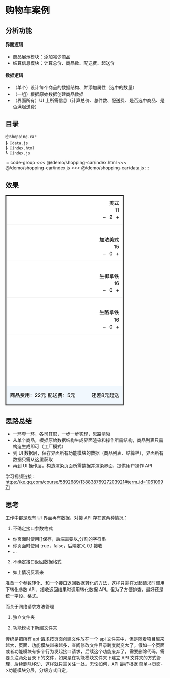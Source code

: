 # 购物车案例

## 分析功能

#### 界面逻辑

- 商品展示模块：添加减少商品
- 结算信息模块：计算总价、商品数、配送费、起送价

#### 数据逻辑

- （单个）设计每个商品的数据结构、并添加属性（选中的数量）
- （一组）根据原始数据创建商品数据
- （界面所有）UI 上所需信息（计算总价、总件数、配送费、是否选中商品、是否满起送费）

## 目录

```base
📦shopping-car
┣ 📜data.js
┣ 📜index.html
┗ 📜index.js
```

::: code-group
<<< @/demo/shopping-car/index.html
<<< @/demo/shopping-car/index.js
<<< @/demo/shopping-car/data.js
:::

## 效果

<img src="../demo//shopping-car//images/%E7%82%B9%E5%8D%95%E8%B4%AD%E7%89%A9%E8%BD%A6%E6%88%AA%E5%9B%BE.png" width="375px" height="667px">

## 思路总结

- 一环套一环，各司其职，一步一步实现，思路清晰
- 从单个商品，根据原始数据结构生成界面渲染和操作所需结构，商品列表只需构造生成即可（工厂模式）
- 到 UI 数据层，保存界面所有功能模块的数据（商品列表、结算栏），界面所有数据只需从这里获取
- 再到 UI 操作层，构造渲染页面所需数据并渲染界面、提供用户操作 API

学习视频链接：https://ke.qq.com/course/5892689/13883876927203921#term_id=106109971

## 思考

工作中都是现有 UI 界面再有数据，对接 API 存在这两种情况：

1. 不确定接口参数格式

- 你页面时使用[]保存，后端需要以,分割的字符串
- 你页面时使用 true，false，后端定义 0,1 接收
- ...

2. 不确定接口返回数据格式

- 如上情况反着来

准备一个参数转化、和一个接口返回数据转化的方法，这样只需在发起请求时调用下转化参数 API、接收返回结果时调用转化数据 API。但为了方便排查，最好还是统一字段、格式。

而关于网络请求方法管理

1. 独立文件夹

2. 功能模块下新建文件夹

传统是把所有 api 请求按页面创建文件放在一个 api 文件夹中，但是随着项目越来越大，页面、功能模块越来越多，查阅修改文件目录跨度就变大了，假如一个页面或者功能模块有多个行为发起接口请求，后续这个功能废弃了，需要删除代码，需要关注两处目录下的文件，如果是在功能模块文件夹下建立 API 文件夹的方式管理，后续删除移动、这样就只需关注一处。无论如何，API 最好根据 菜单->页面->功能模块分层，分级方式自定。
